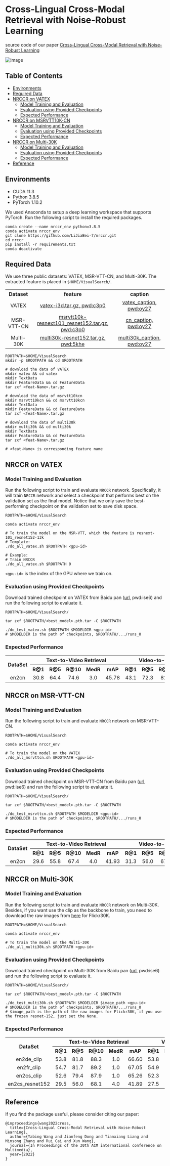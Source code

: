 # Cross-Lingual Cross-Modal Retrieval with Noise-Robust Learning

source code of our paper [Cross-Lingual Cross-Modal Retrieval with Noise-Robust Learning](#)

![image](framework.png)



## Table of Contents

* [Environments](#environments)
* [Required Data](#required-data)
* [NRCCR on VATEX](#NRCCR-on-VATEX)
  * [Model Training and Evaluation](#model-training-and-evaluation)
  * [Evaluation using Provided Checkpoints](#Evaluation-using-Provided-Checkpoints)
  * [Expected Performance](#Expected-Performance)
* [NRCCR on MSRVTT10K-CN](#NRCCR-on-MSRVTT10K-CN)
  * [Model Training and Evaluation](#model-training-and-evaluation-1)
  * [Evaluation using Provided Checkpoints](#Evaluation-using-Provided-Checkpoints-1)
  * [Expected Performance](#Expected-Performance-1)
* [NRCCR on Multi-30K](#NRCCR-on-Multi-30K)
  * [Model Training and Evaluation](#model-training-and-evaluation-2)
  * [Evaluation using Provided Checkpoints](#Evaluation-using-Provided-Checkpoints-2)
  * [Expected Performance](#Expected-Performance-2)
* [Reference](#Reference)



## Environments

- CUDA 11.3
- Python 3.8.5
- PyTorch 1.10.2

We used Anaconda to setup a deep learning workspace that supports PyTorch. Run the following script to install the required packages.

```shell
conda create --name nrccr_env python=3.8.5
conda activate nrccr_env
git clone https://github.com/LiJiaBei-7/nrccr.git
cd nrccr
pip install -r requirements.txt
conda deactivate
```



## Required Data

We use three public datasets: VATEX, MSR-VTT-CN, and Multi-30K. The extracted feature is placed  in `$HOME/VisualSearch/`.

<table>
  <tr align="center">
    <th>Dataset</th><th>feature</th><th>caption</th>
  </tr>  
  <tr align='center'>
    <td>VATEX</td>
    <td><a href='https://pan.baidu.com/s/1lg23K93lVwgdYs5qnTuMFg#list/path=%2Fsharelink3222141211-996753374765216%2FTPAMI2021_hybrid_space&parentPath=%2Fsharelink3222141211-996753374765216'>vatex-i3d.tar.gz, pwd:c3p0</a></td>
    <td><a href='https://www.aliyundrive.com/s/xDrzCDNEHWP'>vatex_caption, pwd:oy27</a></td>
  </tr>
  <tr align="center">
    <td>MSR-VTT-CN</td>
    <td><a href='https://pan.baidu.com/s/1lg23K93lVwgdYs5qnTuMFg#list/path=%2Fsharelink3222141211-996753374765216%2FTPAMI2021_hybrid_space&parentPath=%2Fsharelink3222141211-996753374765216'>msrvtt10k-resnext101_resnet152.tar.gz, pwd:c3p0</a></td>
    <td><a href='https://www.aliyundrive.com/s/3sBNJqfTxcp'>cn_caption, pwd:oy27</a></td>
  </tr>
  <tr align="center">
    <td>Multi-30K</td>
    <td><a href='https://pan.baidu.com/s/1AzTN6rFyabirACVkVEVKCQ'>multi30k-resnet152.tar.gz, pwd:5khe</a></td>
    <td><a href='https://www.aliyundrive.com/s/zGEbQAvqHGy'>multi30k_caption, pwd:oy27</a></td>
  </tr>
</table>

```shell
ROOTPATH=$HOME/VisualSearch
mkdir -p $ROOTPATH && cd $ROOTPATH

# download the data of VATEX
mkdir vatex && cd vatex
mkdir TextData
mkdir FeatureData && cd FeatureData
tar zxf <feat-Name>.tar.gz

# download the data of msrvtt10kcn
mkdir msrvtt10kcn && cd msrvtt10kcn
mkdir TextData
mkdir FeatureData && cd FeatureData
tar zxf <feat-Name>.tar.gz

# download the data of multi30k
mkdir multi30k && cd multi30k
mkdir TextData
mkdir FeatureData && cd FeatureData
tar zxf <feat-Name>.tar.gz

# <feat-Name> is corresponding feature name
```



## NRCCR on VATEX

### Model Training and Evaluation

Run the following script to train and evaluate `NRCCR` network. Specifically, it will train `NRCCR` network and select a checkpoint that performs best on the validation set as the final model. Notice that we only save the best-performing checkpoint on the validation set to save disk space.

```shell
ROOTPATH=$HOME/VisualSearch

conda activate nrccr_env

# To train the model on the MSR-VTT, which the feature is resnext-101_resnet152-13k 
# Template:
./do_all_vatex.sh $ROOTPATH <gpu-id>

# Example:
# Train NRCCR 
./do_all_vatex.sh $ROOTPATH 0
```

`<gpu-id>` is the index of the GPU where we train on.



### Evaluation using Provided Checkpoints

Download trained checkpoint on VATEX from Baidu pan ([url](https://pan.baidu.com/s/1QPPBZq_fN8D4tnf_dhfQKA),  pwd:ise6) and run the following script to evaluate it.

```shell
ROOTPATH=$HOME/VisualSearch/

tar zxf $ROOTPATH/<best_model>.pth.tar -C $ROOTPATH

./do_test_vatex.sh $ROOTPATH $MODELDIR <gpu-id>
# $MODELDIR is the path of checkpoints, $ROOTPATH/.../runs_0
```



### Expected Performance

<table>
  <tr align="center">
    <th rowspan='2'>DataSet</th><th colspan='5'>Text-to-Video Retrieval</th><th colspan='5'>Video-to-Text Retrieval</th> <th rowspan='2'>SumR</th>
    </tr>
  <tr align="center">
        <th> R@1 </th> <th> R@5 </th> <th> R@10 </th> <th> MedR </th> <th>	mAP </th>
    <th> R@1 </th> <th> R@5 </th> <th> R@10 </th> <th> MedR </th> <th>	mAP </th>
  </tr>
  <tr align="center">
    <td>en2cn</td><td>30.8</td><td>64.4</td><td>74.6</td><td>3.0</td><td>45.78</td>
    <td>43.1</td><td>72.3</td><td>81.4</td><td>2.0</td><td>32.57</td><td>366.5</td>
  </tr>
</table>







## NRCCR on MSR-VTT-CN

### Model Training and Evaluation

Run the following script to train and evaluate `NRCCR` network on MSR-VTT-CN.

```shell
ROOTPATH=$HOME/VisualSearch

conda activate nrccr_env

# To train the model on the VATEX
./do_all_msrvttcn.sh $ROOTPATH <gpu-id>
```



### Evaluation using Provided Checkpoints

Download trained checkpoint on MSR-VTT-CN from Baidu pan ([url](https://pan.baidu.com/s/1QPPBZq_fN8D4tnf_dhfQKA),  pwd:ise6) and run the following script to evaluate it.

```shell
ROOTPATH=$HOME/VisualSearch/

tar zxf $ROOTPATH/<best_model>.pth.tar -C $ROOTPATH

./do_test_msrvttcn.sh $ROOTPATH $MODELDIR <gpu-id>
# $MODELDIR is the path of checkpoints, $ROOTPATH/.../runs_0
```



### Expected Performance

<table>
  <tr align="center">
    <th rowspan='2'>DataSet</th><th colspan='5'>Text-to-Video Retrieval</th><th colspan='5'>Video-to-Text Retrieval</th> <th rowspan='2'>SumR</th>
    </tr>
  <tr align="center">
        <th> R@1 </th> <th> R@5 </th> <th> R@10 </th> <th> MedR </th> <th>	mAP </th>
    <th> R@1 </th> <th> R@5 </th> <th> R@10 </th> <th> MedR </th> <th>	mAP </th>
  </tr>
  <tr align="center">
    <td>en2cn</td><td>29.6</td><td>55.8</td><td> 67.4</td><td>4.0</td><td>41.93</td>
    <td>31.3</td><td>56.0</td><td>67.2</td><td>4.0</td><td>43.00</td><td>307.3</td>
  </tr>
</table>





## NRCCR on Multi-30K

### Model Training and Evaluation

Run the following script to train and evaluate `NRCCR` network on Multi-30K. Besides, if you want use the clip as the backbone to train, you need to download the raw images from [here](https://github.com/multi30k/dataset) for Flickr30K.

```shell
ROOTPATH=$HOME/VisualSearch

conda activate nrccr_env

# To train the model on the Multi-30K
./do_all_multi30k.sh $ROOTPATH <gpu-id>
```



### Evaluation using Provided Checkpoints

Download trained checkpoint on Multi-30K from Baidu pan ([url](https://pan.baidu.com/s/1QPPBZq_fN8D4tnf_dhfQKA),  pwd:ise6) and run the following script to evaluate it.

```shell
ROOTPATH=$HOME/VisualSearch/

tar zxf $ROOTPATH/<best_model>.pth.tar -C $ROOTPATH

./do_test_multi30k.sh $ROOTPATH $MODELDIR $image_path <gpu-id>
# $MODELDIR is the path of checkpoints, $ROOTPATH/.../runs_0
# $image_path is the path of the raw images for Flickr30K, if you use the frozen resnet-152, just set the None.
```



### Expected Performance

<table>
  <tr align="center">
    <th rowspan='2'>DataSet</th><th colspan='5'>Text-to-Video Retrieval</th><th colspan='5'>Video-to-Text Retrieval</th> <th rowspan='2'>SumR</th>
    </tr>
  <tr align="center">
        <th> R@1 </th> <th> R@5 </th> <th> R@10 </th> <th> MedR </th> <th>	mAP </th>
    <th> R@1 </th> <th> R@5 </th> <th> R@10 </th> <th> MedR </th> <th>	mAP </th>
  </tr>
  <tr align="center">
    <td>en2de_clip</td><td>53.8</td><td>81.8</td><td>88.3</td><td>1.0</td><td>66.60</td>
    <td>53.8</td><td>82.7</td><td>90.3</td><td>1.0</td><td>66.66</td><td>450.7</td>
  </tr>
  <tr align="center">
    <td>en2fr_clip</td><td>54.7</td><td>81.7</td><td>89.2</td><td>1.0</td><td>67.05</td>
    <td>54.9</td><td>82.7</td><td>89.7</td><td>1.0</td><td>67.29</td><td>452.9</td>
  </tr>
  <tr align="center">
    <td>en2cs_clip</td><td>52.6</td><td>79.4</td><td>87.9</td><td>1.0</td><td>65.26</td>
    <td>52.3</td><td>78.7</td><td>87.8</td><td>1.0</td><td>64.68</td><td>438.7</td>
  </tr>
  <tr align="center">
    <td>en2cs_resnet152</td><td>29.5</td><td>56.0</td><td>68.1</td><td>4.0</td><td>41.89</td><td>27.5</td><td>55.1</td><td>67.4</td><td>4.0</td><td>40.59</td><td>303.6</td>
  </tr>
</table>



## Reference

If you find the package useful, please consider citing our paper:

```
@inproceedings{wang2022cross,
  title={Cross-Lingual Cross-Modal Retrieval with Noise-Robust Learning},
  author={Yabing Wang and Jianfeng Dong and Tianxiang Liang and Minsong Zhang and Rui Cai and Xun Wang},
  journal={In Proceedings of the 30th ACM international conference on Multimedia},
  year={2022}
}
```





